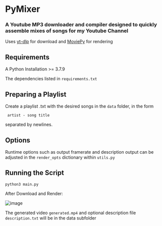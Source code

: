 # PyMixer
### A Youtube MP3 downloader and compiler designed to quickly assemble mixes of songs for my Youtube Channel

Uses [yt-dlp](https://github.com/yt-dlp/yt-dlp) for download and [MoviePy](https://zulko.github.io/moviepy/) for rendering

## Requirements

A Python Installation >= 3.7.9

The dependencies listed in `requirements.txt`

## Preparing a Playlist

Create a playlist .txt with the desired songs in the `data` folder, in the form

` artist - song title`

separated by newlines.

## Options

Runtime options such as output framerate and description output can be adjusted in the `render_opts` dictionary within `utils.py`

## Running the Script

`python3 main.py`

After Download and Render:

![image](https://user-images.githubusercontent.com/44596843/208339729-f7bb79dc-b7fa-45e7-a9eb-967768d72bd4.png)

The generated video `generated.mp4` and optional description file `description.txt` will be in the data subfolder
